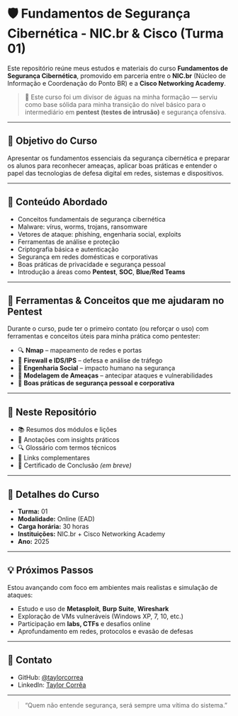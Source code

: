 # 🛡️ Fundamentos de Segurança Cibernética - NIC.br & Cisco (Turma 01)

Este repositório reúne meus estudos e materiais do curso **Fundamentos de Segurança Cibernética**, promovido em parceria entre o **NIC.br** (Núcleo de Informação e Coordenação do Ponto BR) e a **Cisco Networking Academy**.

> 🚀 Este curso foi um divisor de águas na minha formação — serviu como base sólida para minha transição do nível básico para o intermediário em **pentest (testes de intrusão)** e segurança ofensiva.

---

## 🎯 Objetivo do Curso

Apresentar os fundamentos essenciais da segurança cibernética e preparar os alunos para reconhecer ameaças, aplicar boas práticas e entender o papel das tecnologias de defesa digital em redes, sistemas e dispositivos.

---

## 📘 Conteúdo Abordado

- Conceitos fundamentais de segurança cibernética
- Malware: vírus, worms, trojans, ransomware
- Vetores de ataque: phishing, engenharia social, exploits
- Ferramentas de análise e proteção
- Criptografia básica e autenticação
- Segurança em redes domésticas e corporativas
- Boas práticas de privacidade e segurança pessoal
- Introdução a áreas como **Pentest**, **SOC**, **Blue/Red Teams**

---

## 🧰 Ferramentas & Conceitos que me ajudaram no Pentest

Durante o curso, pude ter o primeiro contato (ou reforçar o uso) com ferramentas e conceitos úteis para minha prática como pentester:

- 🔍 **Nmap** – mapeamento de redes e portas
- 🧱 **Firewall e IDS/IPS** – defesa e análise de tráfego
- 💬 **Engenharia Social** – impacto humano na segurança
- 🧠 **Modelagem de Ameaças** – antecipar ataques e vulnerabilidades
- 🔐 **Boas práticas de segurança pessoal e corporativa**

---

## 📂 Neste Repositório

- 📚 Resumos dos módulos e lições  
- 🧠 Anotações com insights práticos  
- 🔍 Glossário com termos técnicos  
- 📎 Links complementares  
- 🏅 Certificado de Conclusão *(em breve)*  

---

## 📅 Detalhes do Curso

- **Turma:** 01  
- **Modalidade:** Online (EAD)  
- **Carga horária:** 30 horas  
- **Instituições:** NIC.br + Cisco Networking Academy  
- **Ano:** 2025

---

## 💡 Próximos Passos

Estou avançando com foco em ambientes mais realistas e simulação de ataques:

- Estudo e uso de **Metasploit**, **Burp Suite**, **Wireshark**  
- Exploração de VMs vulneráveis (Windows XP, 7, 10, etc.)  
- Participação em **labs, CTFs** e desafios online  
- Aprofundamento em redes, protocolos e evasão de defesas

---

## 🤝 Contato

- GitHub: [@taylorcorrea](https://github.com/taylorcorrea)  
- LinkedIn: [Taylor Corrêa](https://www.linkedin.com/in/taylor-corr%C3%AAa-980249375/)

---

> “Quem não entende segurança, será sempre uma vítima do sistema.”  
